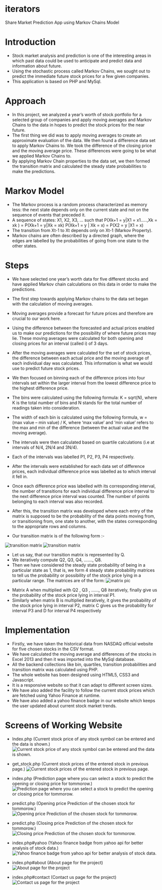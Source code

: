 iterators
=========

Share Market Prediction App using Markov Chains Model


Introduction
============

* Stock market analysis and prediction is one of the interesting areas in which past data could be used to anticipate and predict data and information about future. 
* Using the stochastic process called Markov Chains, we sought out to predict the immediate future stock prices for a few given companies.
* This application is based on PHP and MySql. 



Approach
========

* In this project, we analyzed a year’s worth of stock portfolio for a selected group of companies and apply moving averages and Markov Chains to the data in hopes to predict the stock prices for the near future. 
* The first thing we did was to apply moving averages to create an approximate evaluation of the data. We then found a difference data set to apply Markov Chains to. We took the difference of the closing price and the moving average price. These differences were going to be what we applied Markov Chains to. 
* By applying Markov Chain properties to the data set, we then formed the transition matrix and calculated the steady state probabilities to make the predictions.



Markov Model
============

* The Markov process is a random process characterized as memory less: the next state depends only on the current state and not on the sequence of events that preceded it.
* A sequence of states: X1, X2, X3, … such that
    P(Xk+1 = y|X1 = x1…..,Xk = xk ) = P(Xk+1 = y|Xk = xk)
    P(Xk+1 = y | Xk = x) = P(X2 = y |X1 = x)
* The transition from Xt-1 to Xt depends only on Xt-1 (Markov Property).
* Markov chains are often described by a directed graph, where the edges are labelled by the probabilities of going from one state to the other states.


Steps
=====

* We have selected one year’s worth data for five different stocks and have applied Markov chain calculations on this data in order to make the predictions.
* The first step towards applying Markov chains to the data set began with the calculation of moving averages.
* Moving averages provide a forecast for future prices and therefore are crucial to our work here.  
* Using the difference between the forecasted and actual prices enabled us to make our predictions for the possibility of where future prices may lie. These moving averages were calculated for both opening and closing prices for an interval (called i) of 3 days. 
* After the moving averages were calculated for the set of stock prices, the difference between each actual price and the moving average of each individual day was calculated. This information is what we would use to predict future stock prices. 
* We then focused on binning each of the difference prices into four intervals set within the larger interval from the lowest difference price to the highest difference price. 
* The bins were calculated using the following formula:
K = sqrt(N), where K is the total number of bins and N stands for the total number of readings taken into consideration. 
* The width of each bin is calculated using the following formula,
w = (max value – min value) / K, where ‘max value’ and ‘min value’ refers to the max and min of the difference (between the actual value and the moving average). 
* The intervals were then calculated based on quartile calculations (i.e at intervals of N/4, 2N/4 and 3N/4). 
* Each of the intervals was labelled P1, P2, P3, P4 respectively.

* After the intervals were established for each data set of difference prices, each individual difference price was labelled as to which interval it fell in.
* Once each difference price was labelled with its corresponding interval, the number of transitions for each individual difference price interval to the next difference price interval was counted. The number of points belonging to each interval was also recorded. 
* After this, the transition matrix was developed where each entry of the matrix is supposed to be the probability of the data points moving from, or transitioning from, one state to another, with the states corresponding to the appropriate rows and columns.
* Our transition matrix is of the following form :-

![transition matrix][transition]      ![transition matrix][transition2]

[transition]: https://github.com/rohitkrai03/iterators/blob/master/docs/screens/transition.png
[transition2]: https://github.com/rohitkrai03/iterators/blob/master/docs/screens/transition2.png

* Let us say, that our transition matrix is represented by Q.
* We iteratively compute Q2, Q3, Q4, ……., Q8. 
* Then we have considered the steady state probability of being in a particular state as 1, that is, we form 4 steady state probability matrices to tell us the probability or possibility of the stock price lying in a particular range.  The matrices are of the form:
![matrix pic][matrix]

[matrix]: https://github.com/rohitkrai03/iterators/blob/master/docs/screens/matrix.png

* Matrix A when multiplied with Q2 , Q3 , ……, Q8  iteratively, finally give us the probability of the stock price lying in interval P1. 
* Similarly when matrix B is multiplied iteratively, it gives the probability of the stock price lying in interval P2, matrix C gives us the probability for interval P3 and D for interval P4 respectively


Implementation
==============

* Firstly, we have taken the historical data from NASDAQ official website for five chosen stocks in the CSV format.
* We have calculated the moving average and differences of the stocks in Excel 2013 and then it was imported into the MySql database.
* All the backend collections like bin, quartiles, transition probabilities and transition matrix was calculated using PHP.
* The whole website has been designed using HTML5, CSS3 and Javascript.
* It is a responsive website so that it can adapt to different screen sizes.
* We have also added the facility to follow the current stock prices which are fetched using Yahoo Finance at runtime.
* We have also added a yahoo finance badge in our website which keeps the user updated about current stock market trends.


Screens of Working Website
==========================

* Index.php (Current stock price of any stock symbol can be entered and the data is shown.)
![Current stock price of any stock symbol can be entered and the data is shown.][screen1]

* get_stock.php (Current stock prices of the entered stock in previous page.)
![Current stock prices of the entered stock in previous page.][screen2]

* index.php (Prediction page where you can select a stock to predict the opening or closing price for tommorow.)
![Prediction page where you can select a stock to predict the opening or closing price for tommorow.][screen3]

* predict.php (Opening price Prediction of the chosen stock for tommorow.)
![Opening price Prediction of the chosen stock for tommorow.][screen4]

* predict.php (Closing price Prediction of the chosen stock for tommorow.)
![Closing price Prediction of the chosen stock for tommorow.][screen5]

* index.php#yahoo (Yahoo finance badge from yahoo api for better analysis of stock data.)
![Yahoo finance badge from yahoo api for better analysis of stock data.][screen6]

* index.php#about (About page for the project)
![About page for the project][screen7]

* index.php#contact (Contact us page for the project)
![Contact us page for the project][screen8]


[screen1]: https://github.com/rohitkrai03/iterators/blob/master/docs/screens/screen1.jpg
[screen2]: https://github.com/rohitkrai03/iterators/blob/master/docs/screens/screen2.jpg
[screen3]: https://github.com/rohitkrai03/iterators/blob/master/docs/screens/screen3.jpg
[screen4]: https://github.com/rohitkrai03/iterators/blob/master/docs/screens/screen4.jpg
[screen5]: https://github.com/rohitkrai03/iterators/blob/master/docs/screens/screen5.jpg
[screen6]: https://github.com/rohitkrai03/iterators/blob/master/docs/screens/screen6.jpg
[screen7]: https://github.com/rohitkrai03/iterators/blob/master/docs/screens/screen7.jpg
[screen8]: https://github.com/rohitkrai03/iterators/blob/master/docs/screens/screen8.jpg